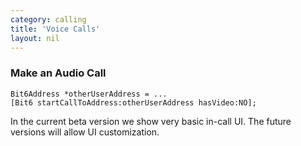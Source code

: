 ```yaml
---
category: calling
title: 'Voice Calls'
layout: nil
---
```


### Make an Audio Call

```objc
Bit6Address *otherUserAddress = ...
[Bit6 startCallToAddress:otherUserAddress hasVideo:NO];
```
In the current beta version we show very basic in-call UI. The future versions will allow UI customization.